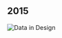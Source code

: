 ## 2015

![Data in Design](https://namjulee.github.io/njs-lab-public/project/2015-mechanical-turk-street-event/2015-mechanical-turk-street-event.jpg)